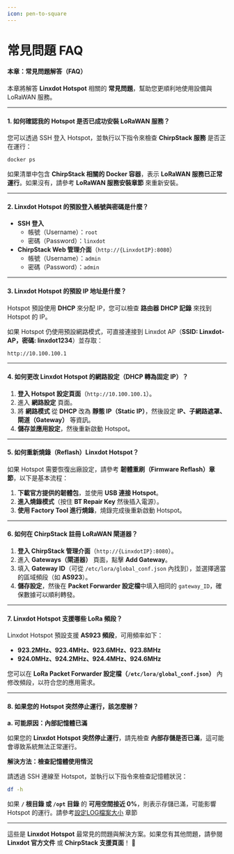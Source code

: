 ```yaml
---
icon: pen-to-square
---
```


# 常見問題 FAQ

#### **本章：常見問題解答（FAQ）**

本章將解答 **Linxdot Hotspot** 相關的 **常見問題**，幫助您更順利地使用設備與 LoRaWAN 服務。

***

#### **1. 如何確認我的 Hotspot 是否已成功安裝 LoRaWAN 服務？**

您可以透過 SSH 登入 Hotspot，並執行以下指令來檢查 **ChirpStack 服務** 是否正在運行：

```sh
docker ps
```

如果清單中包含 **ChirpStack 相關的 Docker 容器**，表示 **LoRaWAN 服務已正常運行**。如果沒有，請參考 **LoRaWAN 服務安裝章節** 來重新安裝。

***

#### **2. Linxdot Hotspot 的預設登入帳號與密碼是什麼？**

* **SSH 登入**
  * 帳號（Username）：`root`
  * 密碼（Password）：`linxdot`
* **ChirpStack Web 管理介面**（`http://{LinxdotIP}:8080`）
  * 帳號（Username）：`admin`
  * 密碼（Password）：`admin`

***

#### **3. Linxdot Hotspot 的預設 IP 地址是什麼？**

Hotspot 預設使用 **DHCP** 來分配 IP，您可以檢查 **路由器 DHCP 記錄** 來找到 Hotspot 的 IP。

如果 Hotspot 仍使用預設網路模式，可直接連接到 Linxdot AP（**SSID: Linxdot-AP，密碼: linxdot1234**）並存取：

```sh
http://10.100.100.1
```

***

#### **4. 如何更改 Linxdot Hotspot 的網路設定（DHCP 轉為固定 IP）？**

1. **登入 Hotspot 設定頁面**（`http://10.100.100.1`）。
2. 進入 **網路設定** 頁面。
3. 將 **網路模式** 從 **DHCP** 改為 **靜態 IP（Static IP）**，然後設定 **IP、子網路遮罩、閘道（Gateway）** 等資訊。
4. **儲存並應用設定**，然後重新啟動 Hotspot。

***

#### **5. 如何重新燒錄（Reflash）Linxdot Hotspot？**

如果 Hotspot 需要恢復出廠設定，請參考 **韌體重刷（Firmware Reflash）章節**，以下是基本流程：

1. **下載官方提供的韌體包**，並使用 **USB 連接 Hotspot**。
2. **進入燒錄模式**（按住 **BT Repair Key** 然後插入電源）。
3. **使用 Factory Tool 進行燒錄**，燒錄完成後重新啟動 Hotspot。

***

#### **6. 如何在 ChirpStack 註冊 LoRaWAN 閘道器？**

1. **登入 ChirpStack 管理介面**（`http://{LinxdotIP}:8080`）。
2. 進入 **Gateways（閘道器）** 頁面，點擊 **Add Gateway**。
3. 填入 **Gateway ID**（可從 `/etc/lora/global_conf.json` 內找到），並選擇適當的區域頻段（如 **AS923**）。
4. **儲存設定**，然後在 **Packet Forwarder 設定檔**中填入相同的 `gateway_ID`，確保數據可以順利轉發。

***

#### **7. Linxdot Hotspot 支援哪些 LoRa 頻段？**

Linxdot Hotspot 預設支援 **AS923 頻段**，可用頻率如下：

* **923.2MHz、923.4MHz、923.6MHz、923.8MHz**
* **924.0MHz、924.2MHz、924.4MHz、924.6MHz**

您可以在 **LoRa Packet Forwarder 設定檔（`/etc/lora/global_conf.json`）** 內修改頻段，以符合您的應用需求。

***

#### **8.** 如果您的 Hotspot 突然停止運行，該怎麼辦？

**a. 可能原因：內部記憶體已滿**

如果您的 **Linxdot Hotspot 突然停止運行**，請先檢查 **內部存儲是否已滿**，這可能會導致系統無法正常運行。

**解決方法：檢查記憶體使用情況**

請透過 SSH 連線至 Hotspot，並執行以下指令來檢查記憶體狀況：

```sh
df -h
```

如果 **`/` 根目錄 或 `/opt` 目錄** 的 **可用空間接近 0%**，則表示存儲已滿，可能影響 Hotspot 的運行。請參考[設定LOG檔案大小](../advanced/markdown.md) 章節

***

這些是 **Linxdot Hotspot** 最常見的問題與解決方案。如果您有其他問題，請參閱 **Linxdot 官方文件** 或 **ChirpStack 支援頁面**！ 🚀

